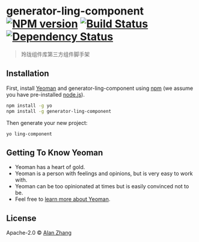 # generator-ling-component [![NPM version][npm-image]][npm-url] [![Build Status][travis-image]][travis-url] [![Dependency Status][daviddm-image]][daviddm-url]
> 玲珑组件库第三方组件脚手架

## Installation

First, install [Yeoman](http://yeoman.io) and generator-ling-component using [npm](https://www.npmjs.com/) (we assume you have pre-installed [node.js](https://nodejs.org/)).

```bash
npm install -g yo
npm install -g generator-ling-component
```

Then generate your new project:

```bash
yo ling-component
```

## Getting To Know Yeoman

 * Yeoman has a heart of gold.
 * Yeoman is a person with feelings and opinions, but is very easy to work with.
 * Yeoman can be too opinionated at times but is easily convinced not to be.
 * Feel free to [learn more about Yeoman](http://yeoman.io/).

## License

Apache-2.0 © [Alan Zhang](https://github.com/zcfan)


[npm-image]: https://badge.fury.io/js/generator-ling-component.svg
[npm-url]: https://npmjs.org/package/generator-ling-component
[travis-image]: https://travis-ci.org/ling-components/generator-ling-component.svg?branch=master
[travis-url]: https://travis-ci.org/ling-components/generator-ling-component
[daviddm-image]: https://david-dm.org/ling-components/generator-ling-component.svg?theme=shields.io
[daviddm-url]: https://david-dm.org/ling-components/generator-ling-component

